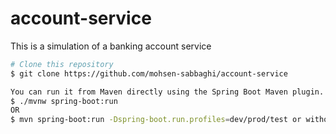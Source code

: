 # account-service

This is a simulation of a banking account service

```bash
# Clone this repository
$ git clone https://github.com/mohsen-sabbaghi/account-service

You can run it from Maven directly using the Spring Boot Maven plugin.
$ ./mvnw spring-boot:run
OR
$ mvn spring-boot:run -Dspring-boot.run.profiles=dev/prod/test or without profile, it will use with default
